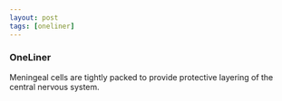 ```yaml
---
layout: post
tags: [oneliner]
---
```



### OneLiner

Meningeal cells are tightly packed to provide protective layering of the central nervous system.

